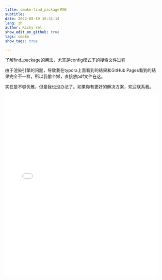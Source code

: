 ```yaml
---
title: cmake-find_package初解
subtitle: 
date: 2022-08-19 10:41:14
lang: zh
author: Ricky Yel
show_edit_on_github: true
tags: cmake
show_tags: true

---
```

了解find_package的用法，尤其是config模式下的搜索文件过程
<!--more-->

由于渲染引擎的问题，导致我在typora上面看到的结果和GitHub Pages看到的结果完全不一样，所以我偷个懒，直接放pdf文件在这。

实在是不够优雅，但是我也没办法了。如果你有更好的解决方案，欢迎联系我。

<embed src="/_posts/2022-08-19-cmake-find_package%E5%88%9D%E8%A7%A3.pdf" type="application/pdf" width="100%" height="600px" />